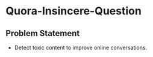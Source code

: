 # Quora-Insincere-Question

## Problem Statement

- Detect toxic content to improve online conversations.

